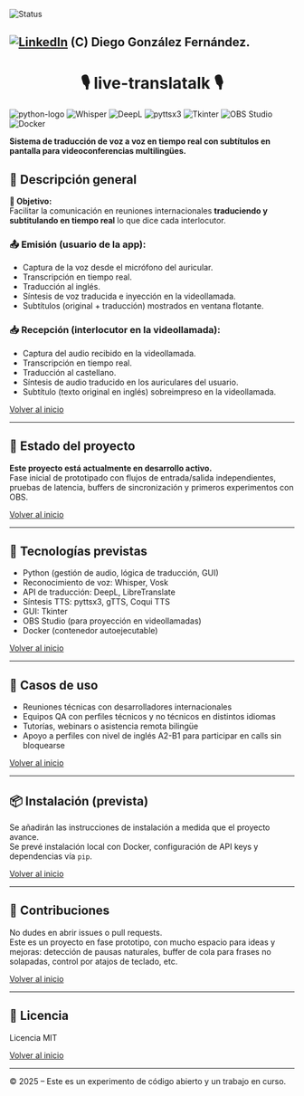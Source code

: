 <a id="indice"></a>
![Status][En-Construccion]

[![LinkedIn][linkedin-logo]][linkedin-link] (C) Diego González Fernández. 
---

<h1 align="center">🎙️ live-translatalk 🎙️</h1>

![python-logo]
![Whisper][whisper-logo]
![DeepL][deepl-logo]
![pyttsx3][pyttsx3-logo]
![Tkinter][tkinter-logo]
![OBS Studio][obs-logo]
![Docker][docker-logo]

**Sistema de traducción de voz a voz en tiempo real con subtítulos en pantalla para videoconferencias multilingües.**

## 🧠 Descripción general

**🎯 Objetivo:**  
Facilitar la comunicación en reuniones internacionales **traduciendo y subtitulando en tiempo real** lo que dice cada interlocutor.

### 📤 Emisión (usuario de la app):
- Captura de la voz desde el micrófono del auricular.
- Transcripción en tiempo real.
- Traducción al inglés.
- Síntesis de voz traducida e inyección en la videollamada.
- Subtítulos (original + traducción) mostrados en ventana flotante.

### 📥 Recepción (interlocutor en la videollamada):
- Captura del audio recibido en la videollamada.
- Transcripción en tiempo real.
- Traducción al castellano.
- Síntesis de audio traducido en los auriculares del usuario.
- Subtítulo (texto original en inglés) sobreimpreso en la videollamada.

[Volver al inicio](#indice)

---

## 🚧 Estado del proyecto

**Este proyecto está actualmente en desarrollo activo.**  
Fase inicial de prototipado con flujos de entrada/salida independientes, pruebas de latencia, buffers de sincronización y primeros experimentos con OBS.

[Volver al inicio](#indice)

---

## 🔧 Tecnologías previstas
- Python (gestión de audio, lógica de traducción, GUI)
- Reconocimiento de voz: Whisper, Vosk
- API de traducción: DeepL, LibreTranslate
- Síntesis TTS: pyttsx3, gTTS, Coqui TTS
- GUI: Tkinter
- OBS Studio (para proyección en videollamadas)
- Docker (contenedor autoejecutable)

[Volver al inicio](#indice)

---

## 🚀 Casos de uso
- Reuniones técnicas con desarrolladores internacionales
- Equipos QA con perfiles técnicos y no técnicos en distintos idiomas
- Tutorías, webinars o asistencia remota bilingüe
- Apoyo a perfiles con nivel de inglés A2-B1 para participar en calls sin bloquearse

[Volver al inicio](#indice)

---

## 📦 Instalación (prevista)

Se añadirán las instrucciones de instalación a medida que el proyecto avance.  
Se prevé instalación local con Docker, configuración de API keys y dependencias vía `pip`.

[Volver al inicio](#indice)

---

## 🤝 Contribuciones

No dudes en abrir issues o pull requests.  
Este es un proyecto en fase prototipo, con mucho espacio para ideas y mejoras: detección de pausas naturales, buffer de cola para frases no solapadas, control por atajos de teclado, etc.

[Volver al inicio](#indice)

---

## 📄 Licencia

Licencia MIT

[Volver al inicio](#indice)

---

© 2025 – Este es un experimento de código abierto y un trabajo en curso.

<!-- Workspace -->
[En-Construccion]: https://img.shields.io/badge/status-en%20construcci%C3%B3n-orange

<!-- Speech & Traducción -->
[whisper-logo]: https://img.shields.io/badge/Whisper-000000?style=for-the-badge&logo=openai&logoColor=white
[deepl-logo]: https://img.shields.io/badge/DeepL-0A83FF?style=for-the-badge&logo=deepl&logoColor=white
[pyttsx3-logo]: https://img.shields.io/badge/pyttsx3-FF9900?style=for-the-badge&logo=python&logoColor=white

<!-- GUI -->
[tkinter-logo]: https://img.shields.io/badge/Tkinter-3776AB?style=for-the-badge&logo=python&logoColor=white

<!-- Video -->
[obs-logo]: https://img.shields.io/badge/OBS%20Studio-302E31?style=for-the-badge&logo=obsstudio&logoColor=white

<!-- Container -->
[docker-logo]: https://img.shields.io/badge/Docker-2496ED?style=for-the-badge&logo=docker&logoColor=white

<!-- Language -->
[python-logo]: https://img.shields.io/badge/Python-black?logo=python&style=for-the-badge

<!-- Othen -->
[linkedin-logo]: https://img.shields.io/badge/LinkedIn-blue?style=for-the-badge&logo=linkedin&logoColor=white
[linkedin-link]: https://www.linkedin.com/in/diego-gonzalez-fernandez/
